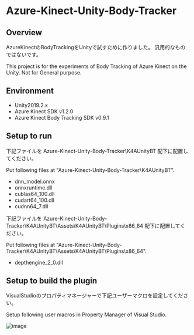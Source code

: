 # Azure-Kinect-Unity-Body-Tracker

## Overview

AzureKinectのBodyTrackingをUnityで試すために作りました。
汎用的なものではないです。

This project is for the experiments of Body Tracking of Azure Kinect on the Unity.
Not for General purpose.

## Environment

* Unity2019.2.x
* Azure Kinect SDK v1.2.0
* Azure Kinect Body Tracking SDK v0.9.1

## Setup to run

下記ファイルを Azure-Kinect-Unity-Body-Tracker\K4AUnityBT 配下に配置してください。

Put following files at "Azure-Kinect-Unity-Body-Tracker\K4AUnityBT".

* dnn_model.onnx
* onnxruntime.dll
* cublas64_100.dll
* cudart64_100.dll
* cudnn64_7.dll

下記ファイルを Azure-Kinect-Unity-Body-Tracker\K4AUnityBT\Assets\K4AUnityBT\Plugins\x86_64 配下に配置してください。

Put following files at "Azure-Kinect-Unity-Body-Tracker\K4AUnityBT\Assets\K4AUnityBT\Plugins\x86_64".

* depthengine_2_0.dll

## Setup to build the plugin

VisualStudioのプロパティマネージャーで下記ユーザーマクロを設定してください。

Setup following user macros in Property Manager of Visual Studio.

![image](https://user-images.githubusercontent.com/530182/61995780-d7fa5b00-b0c7-11e9-9efd-8d7d3534c5eb.png)
